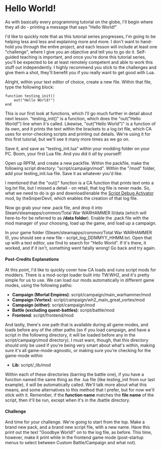 # Hello World!

As with basically every programming tutorial on the globe, I'll begin where they all do - printing a message that says "Hello World!"

I'd like to quickly note that as this tutorial series progresses, I'm going to be helping less and less and explaining more and more. I don't want to hand-hold you through the entire project, and each lesson will include at least one "challenge", where I give you an objective and tell you to go do it. Self-guided teaching is important, and once you're done this tutorial series, you'll be expected to be at least remotely competent and able to work this stuff out independently. I highly recommend you stick to the challenges and give them a shot, they'll benefit you if you really want to get good with Lua.

Alright, within your text editor of choice, create a new file. Within that file, type the following block:
```
function testing_init()
    out("Hello World!")
end
```

This is our first look at functions, which I'll go much further in detail about next lesson. "testing_init()" is a function, which does the "out("Hello World!") line when it's called. Likewise, "out("Hello World")" is a function of its own, and it prints the text within the brackets to a log.txt file, which CA uses for error-checking scripts and printing out details. We're using it for this first tutorial, but we'll see it many more times as we go on.

Save it, and save as "testing_init.lua" within your modding folder on your PC. Boom, your first Lua file. And you did it *all* by yourself!

Open up RPFM, and create a new packfile. Within the packfile, make the following script directory: "script/campaign/mod". Within the "/mod" folder, add your testing_init.lua file. Save it as whatever you'd like.

I mentioned that the "out()" function is a CA function that prints text onto a log.txt file, but I missed a detail - on retail, that log file is never made. So, what we need to do is go and download/enable the [Script Debug Activator](https://steamcommunity.com/sharedfiles/filedetails/?id=1271877744&searchtext=script+debug+activator) mod, by theSniperDevil, which enables the creation of that log file.

Now go grab your new .pack file, and drop it into Steam/steamapps/common/Total War WARHAMMER II/data (which will here-to-for be referred to as **/data folder**). Enable the .pack file with the mod manager of your choosing, load up the game, and load up a campaign.

In your game folder (Steam/steamapps/common/Total War WARHAMMER II), you should see a new file - script_log_DDMMYY_HHMM.txt. Open that up with a text editor, use find to search for "Hello World". If it's there, it worked, and if it isn't, something went fatally wrong! Go back and try again.

#### Post-Credits Explanations

At this point, I'd like to quickly cover how CA loads and runs script mods for modders. There is a mod-script loader built into TW:WH2, and it's pretty simple for us to use. We can load our mods automatically in different game modes, using the following paths:
* **Campaign (Mortal Empires)**: script/campaign/main_warhammer/mod
* **Campaign (Vortex)**: script/campaign/wh2_main_great_vortex/mod
* **Campaign (either)**: script/campaign/mod
* **Battle (excluding quest-battles)**: script/battle/mod
* **Frontend**: script/frontend/mod

And lastly, there's one path that is available during all game modes, and loads before any of the other paths (so if you load campaign, and have a script in the following directory, it will be loaded before any in the script/campaign/mod directory). I must warn, though, that this directory should only be used if you're being very smart about what's within, making sure it's all game-mode-agnostic, or making sure you're checking for the game-mode within
* **Lib**: script/_lib/mod

Within each of these directories (barring the battle one), if you have a function named the same thing as the .lua file (like testing_init from our last example), it will be automatically called. We'll talk more about what this means, and some alternatives to this method that I prefer, but for now we'll stick with it. Remember, if the **function name** matches the **file name** of the script, then it'll be run, except when it's in the /battle directory.

#### Challenge

And time for your challenge. We're going to start from the top. Make a brand new pack, and a brand new script file, with a new name. Have this print out the text "Goodbye World!" on to the log file, as before. This time, however, make it print while in the frontend game mode (post-startup menus to select between Custom Battle/Campaign and what not).